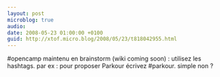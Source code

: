 ```yaml
---
layout: post
microblog: true
audio: 
date: 2008-05-23 01:00:00 +0100
guid: http://xtof.micro.blog/2008/05/23/t818042955.html
---
```

#opencamp maintenu en brainstorm (wiki coming soon) : utilisez les hashtags. par ex : pour proposer Parkour écrivez #parkour. simple non ?
